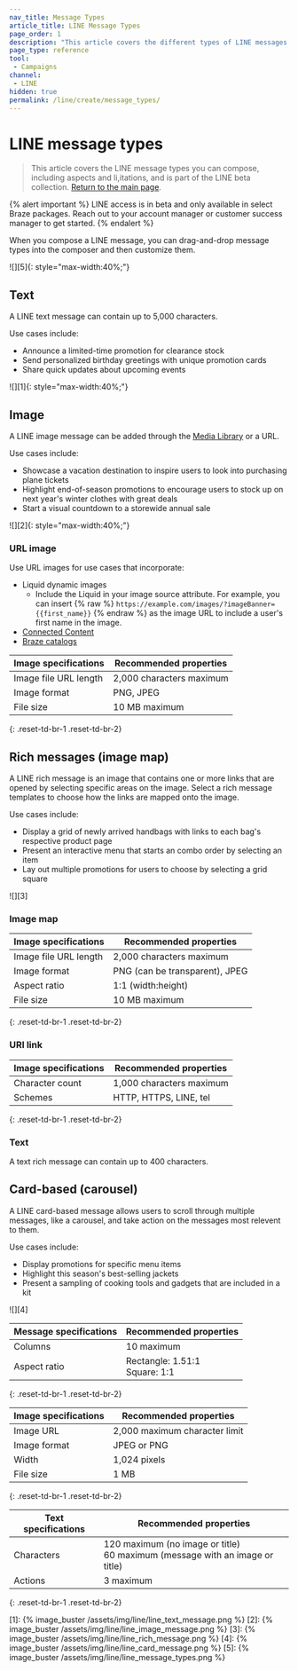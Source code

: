 ```yaml
---
nav_title: Message Types
article_title: LINE Message Types
page_order: 1
description: "This article covers the different types of LINE messages."
page_type: reference
tool:
 - Campaigns
channel:
 - LINE
hidden: true
permalink: /line/create/message_types/
---
```


# LINE message types

> This article covers the LINE message types you can compose, including aspects and li,itations, and is part of the LINE beta collection. [Return to the main page](https://www.braze.com/docs/line/).

{% alert important %}
LINE access is in beta and only available in select Braze packages. Reach out to your account manager or customer success manager to get started.
{% endalert %}

When you compose a LINE message, you can drag-and-drop message types into the composer and then customize them.

![][5]{: style="max-width:40%;"}

## Text

A LINE text message can contain up to 5,000 characters.

Use cases include:
- Announce a limited-time promotion for clearance stock
- Send personalized birthday greetings with unique promotion cards
- Share quick updates about upcoming events

![][1]{: style="max-width:40%;"}

## Image

A LINE image message can be added through the [Media Library]({{site.baseurl}}/user_guide/engagement_tools/templates_and_media/media_library/) or a URL.

Use cases include:
- Showcase a vacation destination to inspire users to look into purchasing plane tickets
- Highlight end-of-season promotions to encourage users to stock up on next year's winter clothes with great deals
- Start a visual countdown to a storewide annual sale

![][2]{: style="max-width:40%;"}

### URL image

Use URL images for use cases that incorporate:
- Liquid dynamic images
    - Include the Liquid in your image source attribute. For example, you can insert {% raw %} `https://example.com/images/?imageBanner={{first_name}}` {% endraw %} as the image URL to include a user's first name in the image. 
- [Connected Content]({{site.baseurl}}/user_guide/personalization_and_dynamic_content/connected_content/)
- [Braze catalogs]({{site.baseurl}}/user_guide/personalization_and_dynamic_content/catalogs/)

| **Image specifications** | **Recommended properties** |
|--------------------------|----------------------------|
| Image file URL length | 2,000 characters maximum  |
| Image format          | PNG, JPEG             |
| File size     |  10&nbsp;MB maximum |
{: .reset-td-br-1 .reset-td-br-2}

## Rich messages (image map)

A LINE rich message is an image that contains one or more links that are opened by selecting specific areas on the image. Select a rich message templates to choose how the links are mapped onto the image.

Use cases include:
- Display a grid of newly arrived handbags with links to each bag's respective product page
- Present an interactive menu that starts an combo order by selecting an item
- Lay out multiple promotions for users to choose by selecting a grid square

![][3]

### Image map

| **Image specifications** | **Recommended properties** |
|--------------------------|----------------------------|
| Image file URL length | 2,000 characters maximum  |
| Image format          | PNG (can be transparent), JPEG             |
| Aspect ratio          | 1:1 (width:height)
| File size     |  10&nbsp;MB maximum |
{: .reset-td-br-1 .reset-td-br-2}

### URI link

| **Image specifications** | **Recommended properties** |
|--------------------------|----------------------------|
| Character count      | 1,000 characters maximum |
| Schemes              | HTTP, HTTPS, LINE, tel |
{: .reset-td-br-1 .reset-td-br-2}

### Text

A text rich message can contain up to 400 characters.

## Card-based (carousel)

A LINE card-based message allows users to scroll through multiple messages, like a carousel, and take action on the messages most relevent to them.

Use cases include:
- Display promotions for specific menu items
- Highlight this season's best-selling jackets
- Present a sampling of cooking tools and gadgets that are included in a kit

![][4]

| **Message specifications** | **Recommended properties** |
|--------------------------|----------------------------|
| Columns                  | 10 maximum |
| Aspect ratio             | Rectangle: 1.51:1 <br> Square: 1:1  |
{: .reset-td-br-1 .reset-td-br-2}

| **Image specifications** | **Recommended properties** |
|--------------------------|----------------------------|
| Image URL                 | 2,000 maximum character limit |
| Image format              | JPEG or PNG |
| Width                     | 1,024 pixels  |
| File size                 | 1 MB |
{: .reset-td-br-1 .reset-td-br-2}

| **Text specifications** | **Recommended properties** |
|-------------------------|----------------------------|
| Characters              | 120 maximum (no image or title) <br> 60 maximum (message with an image or title)  |
| Actions                 | 3 maximum |
{: .reset-td-br-1 .reset-td-br-2}


[1]: {% image_buster /assets/img/line/line_text_message.png %}
[2]: {% image_buster /assets/img/line/line_image_message.png %}
[3]: {% image_buster /assets/img/line/line_rich_message.png %}
[4]: {% image_buster /assets/img/line/line_card_message.png %}
[5]: {% image_buster /assets/img/line/line_message_types.png %}
